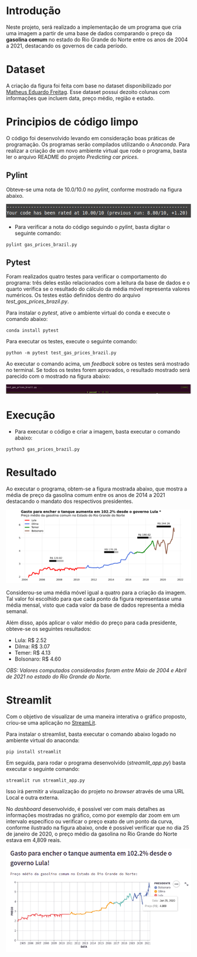# Introdução

Neste projeto, será realizado a implementação de um programa que cria uma imagem a partir de uma base de dados comparando o preço da **gasolina comum** no estado do Rio Grande do Norte entre os anos de 2004 a 2021, destacando os governos de cada período.

# Dataset

A criação da figura foi feita com base no dataset disponibilizado por [Matheus Eduardo Freitag](https://www.kaggle.com/datasets/matheusfreitag/gas-prices-in-brazil?resource=download). Esse dataset possui dezoito colunas com informações que incluem data, preço médio, região e estado.


# Principios de código limpo

O código foi desenvolvido levando em consideração boas práticas de programação. Os programas serão compilados utilizando o *Anaconda*. Para realizar a criação de um novo ambiente virtual que rode o programa, basta ler o arquivo README do projeto *Predicting car prices*.

## Pylint

Obteve-se uma nota de 10.0/10.0 no *pylint*, conforme mostrado na figura abaixo.

![pylint result](./images/pylint_result.png)


* Para verificar a nota do código seguindo o *pylint*, basta digitar o seguinte comando:

```
pylint gas_prices_brazil.py
```

## Pytest

Foram realizados quatro testes para verificar o comportamento do programa: três deles estão relacionados com a leitura da base de dados e o quarto  verifica se o resultado do cálculo da média móvel representa valores numéricos. Os testes estão definidos dentro do arquivo *test_gas_prices_brazil.py*.

Para instalar o *pytest*, ative o ambiente virtual do conda e execute o comando abaixo:

```
conda install pytest
``` 

Para executar os testes, execute o seguinte comando:

```
python -m pytest test_gas_prices_brazil.py
``` 

Ao executar o comando acima, um *feedback* sobre os testes será mostrado no terminal. Se todos os testes forem aprovados, o resultado mostrado será parecido com o mostrado na figura abaixo:

![pylint result](./images/pytest_result.png)

# Execução


* Para executar o código e criar a imagem, basta executar o comando abaixo:

```
python3 gas_prices_brazil.py
```

# Resultado

Ao executar o programa, obtem-se a figura mostrada abaixo, que mostra a média de preço da gasolina comum entre os anos de 2014 a 2021 destacando o mandato dos respectivos presidentes.


![gasolina](./images/gas_prices_brazil.png)

Considerou-se uma média móvel igual a quatro para a criação da imagem. Tal valor foi escolhido para que cada ponto da figura representasse uma média mensal, visto que cada valor da base de dados representa a média semanal.

Além disso, após aplicar o valor médio do preço para cada presidente, obteve-se os seguintes resultados:

* Lula: R$ 2.52 
* Dilma: R$ 3.07
* Temer: R$ 4.13
* Bolsonaro: R$ 4.60

*OBS: Valores computados considerados foram entre Maio de 2004 e Abril de 2021 no estado do Rio Grande do Norte.*

# Streamlit

Com o objetivo de visualizar de uma maneira interativa o gráfico proposto, criou-se uma aplicação no [StreamLit](https://streamlit.io/).

Para instalar o streamlist, basta executar o comando abaixo logado no ambiente virtual do anaconda:

```
pip install streamlit
``` 

Em seguida, para rodar o programa desenvolvido (*streamlit_app.py*) basta executar o seguinte comando:

```
streamlit run streamlit_app.py
``` 

Isso irá permitir a visualização do projeto no *browser* através de uma URL Local e outra externa. 

No *dashboard* desenvolvido, é possível ver com mais detalhes as informações mostradas no gráfico, como por exemplo dar zoom em um intervalo específico ou verificar o preço exato de um ponto da curva, conforme ilustrado na figura abaixo, onde é possível verificar que no dia 25 de janeiro de 2020, o preço médio da gasolina no Rio Grande do Norte estava em 4,809 reais.

![streamlit](./images/streamlit.png)
